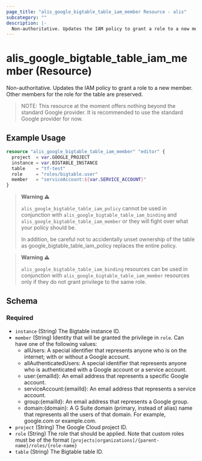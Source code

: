 ```yaml
---
page_title: "alis_google_bigtable_table_iam_member Resource - alis"
subcategory: ""
description: |-
  Non-authoritative. Updates the IAM policy to grant a role to a new member. Other members for the role for the table are preserved.
---
```


# alis_google_bigtable_table_iam_member (Resource)

Non-authoritative. Updates the IAM policy to grant a role to a new member. Other members for the role for the table are preserved.

> NOTE: This resource at the moment offers nothing beyond the standard Google provider. It is recommended to use the standard Google provider for now.



## Example Usage

```terraform
resource "alis_google_bigtable_table_iam_member" "editor" {
  project  = var.GOOGLE_PROJECT
  instance = var.BIGTABLE_INSTANCE
  table    = "tf-test"
  role     = "roles/bigtable.user"
  member   = "serviceAccount:${var.SERVICE_ACCOUNT}"
}
```



> **Warning ⚠️**
>
> `alis_google_bigtable_table_iam_policy` cannot be used in conjunction with `alis_google_bigtable_table_iam_binding` and `alis_google_bigtable_table_iam_member` or they will fight over what your policy should be.
>
> In addition, be careful not to accidentally unset ownership of the table as google_bigtable_table_iam_policy replaces the entire policy.

> **Warning ⚠️**
>
> `alis_google_bigtable_table_iam_binding` resources can be used in conjunction with `alis_google_bigtable_table_iam_member` resources only if they do not grant privilege to the same role.

<!-- schema generated by tfplugindocs -->
## Schema

### Required

- `instance` (String) The Bigtable instance ID.
- `member` (String) Identity that will be granted the privilege in `role`. Can have one of the following values:
	- allUsers: A special identifier that represents anyone who is on the internet; with or without a Google account.
	- allAuthenticatedUsers: A special identifier that represents anyone who is authenticated with a Google account or a service account.
	- user:{emailId}: An email address that represents a specific Google account.
	- serviceAccount:{emailId}: An email address that represents a service account.
	- group:{emailId}: An email address that represents a Google group.
	- domain:{domain}: A G Suite domain (primary, instead of alias) name that represents all the users of that domain. For example, google.com or example.com.
- `project` (String) The Google Cloud project ID.
- `role` (String) The role that should be applied.
Note that custom roles must be of the format `[projects|organizations]/{parent-name}/roles/{role-name}`
- `table` (String) The Bigtable table ID.

